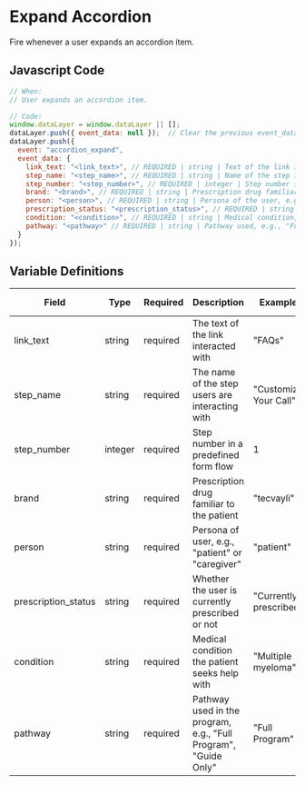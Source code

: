 # Expand Accordion

Fire whenever a user expands an accordion item.

## Javascript Code

```js
// When:
// User expands an accordion item.

// Code:
window.dataLayer = window.dataLayer || [];
dataLayer.push({ event_data: null });  // Clear the previous event_data object.
dataLayer.push({
  event: "accordion_expand",
  event_data: {
    link_text: "<link_text>", // REQUIRED | string | Text of the link interacted with, e.g., "FAQs"
    step_name: "<step_name>", // REQUIRED | string | Name of the step in the form flow, e.g., "Customize Your Call"
    step_number: "<step_number>", // REQUIRED | integer | Step number in the form flow, e.g., 1
    brand: "<brand>", // REQUIRED | string | Prescription drug familiar to the patient, e.g., "tecvayli"
    person: "<person>", // REQUIRED | string | Persona of the user, e.g., "patient" or "caregiver"
    prescription_status: "<prescription_status>", // REQUIRED | string | Prescription status, e.g., "Currently prescribed"
    condition: "<condition>", // REQUIRED | string | Medical condition, e.g., "Multiple myeloma"
    pathway: "<pathway>" // REQUIRED | string | Pathway used, e.g., "Full Program"
  }
});
```

## Variable Definitions

| Field               | Type    | Required | Description                                                            | Example               | Pattern | Min Length | Max Length | Minimum | Maximum | Multiple Of |
|---------------------|---------|----------|------------------------------------------------------------------------|-----------------------|---------|------------|------------|---------|---------|-------------|
| link_text           | string  | required | The text of the link interacted with                                   | "FAQs"                |         |            |            |         |         |             |
| step_name           | string  | required | The name of the step users are interacting with                        | "Customize Your Call" |         |            |            |         |         |             |
| step_number         | integer | required | Step number in a predefined form flow                                  | 1                     |         |            |            | 1       |         |             |
| brand               | string  | required | Prescription drug familiar to the patient                              | "tecvayli"            |         |            |            |         |         |             |
| person              | string  | required | Persona of user, e.g., "patient" or "caregiver"                        | "patient"             |         |            |            |         |         |             |
| prescription_status | string  | required | Whether the user is currently prescribed or not                        | "Currently prescribed"|         |            |            |         |         |             |
| condition           | string  | required | Medical condition the patient seeks help with                          | "Multiple myeloma"    |         |            |            |         |         |             |
| pathway             | string  | required | Pathway used in the program, e.g., "Full Program", "Guide Only"        | "Full Program"        |         |            |            |         |         |             |
